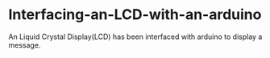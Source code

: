 # Interfacing-an-LCD-with-an-arduino
An Liquid Crystal Display(LCD) has been interfaced with arduino to display a message.
